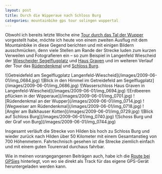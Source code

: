 ```yaml
---
layout: post
title: Durch die Wipperaue nach Schloss Burg
categories: mountainbike gps tour solingen wuppertal
---
```


Obwohl ich bereits letzte Woche eine [Tour durch das Tal der Wupper](/2009/05/24/von-haasen-und-rueden) vorgestellt habe, möchte ich heute von einem zweiten Ausflug mit dem Mountainbike in diese Gegend berichten und mit einigen Bildern ausschmücken, denn viele Stellen am Rande der Strecke luden zum kurzen Verweilen und Fotografieren ein – so zum Beispiel in Langenfeld Wiescheid der [Wiescheider Segelflugplatz](http://www.lsgerbsloeh.de) und [Haus Graven](http://de.wikipedia.org/wiki/Haus_Graven) und im weiteren Verlauf der Tour das [Rüdendenkmal](http://www.tetti.de/SOLINGEN/OBENRUEDENERKOTTEN/sage.html) und [Schloss Burg](http://www.schlossburg.de).

<div class="gallery" markdown="1">
![Getreidefeld am Segelflugplatz Langenfeld-Wiescheid](/images/2009-06-01/img_0684.jpg)
![Blick in den Himmel im Getreidefeld am Segelflugplatz](/images/2009-06-01/img_0686.jpg)
![Wasserschloss Haus Graven in Langenfeld-Wiescheid](/images/2009-06-01/img_0694.jpg)
![Erdbeeren pflücken in der Wipperaue](/images/2009-06-01/img_0701.jpg)
![Rüdendenkmal an der Wupper](/images/2009-06-01/img_0714.jpg)
![Wegweiser am Rüdendenkmal](/images/2009-06-01/img_0718.jpg)
![Angler am Balkhauser Kotten](/images/2009-06-01/img_0729.jpg)
![Blick auf Schloss Burg](/images/2009-06-01/img_0740.jpg)
![Schoss Burg und der Graf von Burg](/images/2009-06-01/img_0744.jpg)
</div>

Insgesamt verläuft die Strecke von Hilden bis hoch zu Schloss Burg und wieder zurück nach Hilden über 50 Kilometer mit einem Gesamtanstieg von 700 Höhenmetern. Fahrtechnisch gesehen ist die Strecke ziemlich einfach und mit einem guten Tourenrad durchaus fahrbar.

Wie in meinen vorangegangenen Beiträgen auch, habe ich die [Route bei GPSies](http://gpsies.de/map.do?fileId=fxmpdqnlkzjhjwza) hinterlegt, von wo sie direkt als Track für das eigene GPS-Gerät heruntergeladen werden kann.
